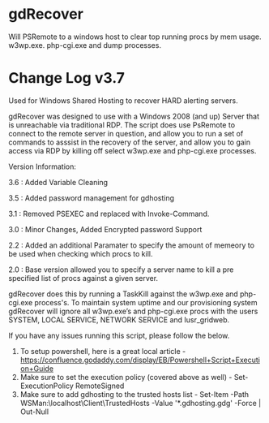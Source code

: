 # gdRecover
Will PSRemote to a windows host to clear top running procs by mem usage. w3wp.exe. php-cgi.exe and dump processes.

Change Log v3.7
=========

Used for Windows Shared Hosting to recover HARD alerting servers.

gdRecover was designed to use with a Windows 2008 (and up) Server that is unreachable via traditional RDP. The script does use PsRemote to connect to the remote server in question, and allow you to run a set of commands to asssist in the recovery of the server, and allow you to gain access via RDP by killing off select w3wp.exe and php-cgi.exe processes.

Version Information:

  3.6 : Added Variable Cleaning

  3.5 : Added password management for gdhosting

  3.1 : Removed PSEXEC and replaced with Invoke-Command.

  3.0 : Minor Changes, Added Encrypted password Support
  
  2.2 : Added an additional Paramater to specify the amount of memeory to be used when checking which procs to kill.
  
  2.0 : Base version allowed you to specify a server name to kill a pre specified list of procs against a given server.

gdRecover does this by running a TaskKill against the w3wp.exe and php-cgi.exe process's. To maintain system uptime and our provisioning system gdRecover will ignore all w3wp.exe’s and php-cgi.exe procs with the users SYSTEM, LOCAL SERVICE, NETWORK SERVICE and Iusr_gridweb.

If you have any issues running this script, please follow the below.

1. To setup powershell, here is a great local article - https://confluence.godaddy.com/display/EB/Powershell+Script+Execution+Guide
2. Make sure to set the execution policy (covered above as well) - Set-ExecutionPolicy RemoteSigned
3. Make sure to add gdhosting to the trusted hosts list - Set-Item -Path WSMan:\localhost\Client\TrustedHosts -Value '*.gdhosting.gdg' -Force | Out-Null
